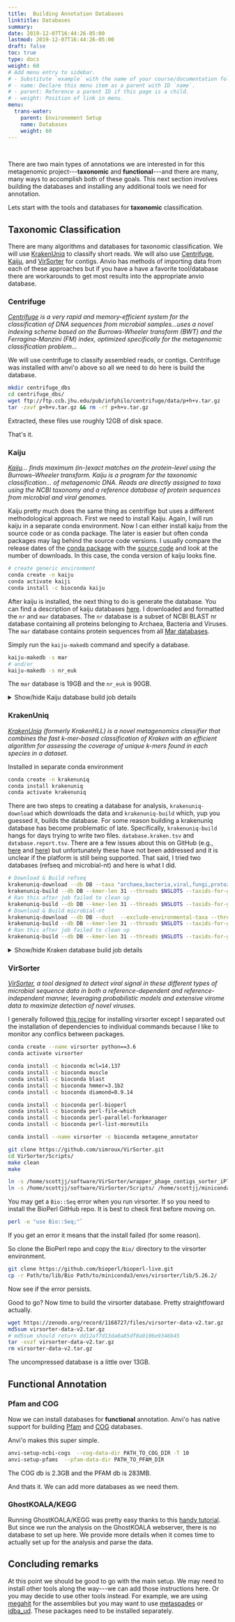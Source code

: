 ```yaml
---
title:  Building Annotation Databases
linktitle: Databases
summary:
date: 2019-12-07T16:44:26-05:00
lastmod: 2019-12-07T16:44:26-05:00
draft: false
toc: true
type: docs
weight: 60
# Add menu entry to sidebar.
# - Substitute `example` with the name of your course/documentation folder.
# - name: Declare this menu item as a parent with ID `name`.
# - parent: Reference a parent ID if this page is a child.
# - weight: Position of link in menu.
menu:
  trans-water:
    parent: Environement Setup
    name: Databases
    weight: 60
---
```



<br/>


There are two main types of annotations we are interested in for this metagenomic project---**taxonomic** and **functional**---and there are many, many ways to accomplish both of these goals. This next section involves building the databases and installing any additional tools we need for annotation.

Lets start with the tools and databases for **taxonomic** classification.

## Taxonomic Classification

There are many algorithms and databases for taxonomic classification. We will use [KrakenUniq](https://github.com/fbreitwieser/krakenuniq) to classify short reads. We will also use [Centrifuge](https://ccb.jhu.edu/software/centrifuge/), [Kaiju](https://github.com/bioinformatics-centre/kaiju), and [VirSorter](https://github.com/simroux/VirSorter) for contigs. Anvio has methods of importing data from each of these approaches but if you have a have a favorite tool/database there are workarounds to get most results into the appropriate anvio database.

### Centrifuge

*[Centrifuge](https://ccb.jhu.edu/software/centrifuge/) is a very rapid and memory-efficient system for the classification of DNA sequences from microbial samples...uses a novel indexing scheme based on the Burrows-Wheeler transform (BWT) and the Ferragina-Manzini (FM) index, optimized specifically for the metagenomic classification problem...*

We will use centrifuge to classify assembled reads, or contigs. Centrifuge was installed with anvi'o above so all we need to do here is build the database.


```bash
mkdir centrifuge_dbs
cd centrifuge_dbs/
wget ftp://ftp.ccb.jhu.edu/pub/infphilo/centrifuge/data/p+h+v.tar.gz
tar -zxvf p+h+v.tar.gz && rm -rf p+h+v.tar.gz
```

Extracted, these files use roughly 12GB of disk space.

That's it.


### Kaiju

*[Kaiju](https://github.com/bioinformatics-centre/kaiju)... finds maximum (in-)exact matches on the protein-level using the Burrows–Wheeler transform.* *Kaiju is a program for the taxonomic classification... of metagenomic DNA. Reads are directly assigned to taxa using the NCBI taxonomy and a reference database of protein sequences from microbial and viral genomes.*

Kaiju pretty much does the same thing as centrifige but uses a different methodological approach. First we need to install Kaiju. Again, I will run kaiju in a separate conda environment. Now I can either install kaiju from the source code or as conda package. The later is easier but often conda packages may lag behind the source code versions. I usually compare the release dates of the [conda package](https://anaconda.org/bioconda/kaiju) with the [source code](https://github.com/bioinformatics-centre/kaiju) and look at the number of downloads. In this case, the conda version of kaiju looks fine.

```bash
# create generic environment
conda create -n kaiju
conda activate kaiji
conda install -c bioconda kaiju
```

After kaiju is installed, the next thing to do is generate the database. You can find a description of kaiju databases [here](https://github.com/bioinformatics-centre/kaiju#creating-the-reference-database-and-index). I downloaded and formatted the `nr` and `mar` databases. The `nr` database is a subset of NCBI BLAST nr database containing all proteins belonging to Archaea, Bacteria and Viruses. The `mar` database contains protein sequences from all [Mar databases](https://mmp.sfb.uit.no/).

Simply run the `kaiju-makedb` command and specify a database.

```bash
kaiju-makedb -s mar
# and/or
kaiju-makedb -s nr_euk
```

The `mar` database is 19GB and the `nr_euk` is 90GB.

<details markdown="1"><summary>Show/hide Kaiju database build job details</summary>
<pre><code>
# /bin/sh
# ----------------Parameters---------------------- #
#$ -S /bin/sh
#$ -pe mthread 2
#$ -q mThM.q
#$ -l mres=200G,h_data=100G,h_vmem=100G,himem
#$ -cwd
#$ -j y
#$ -N makeDB_e2
#$ -o makeDB_e2_2.log
# ----------------Your Commands------------------- #
#
echo + `date` job $JOB_NAME started in `\(QUEUE with jobID=\)`JOB_ID on $HOSTNAME
echo + NSLOTS = $NSLOTS
#
# ----------------THIS Activate the conda anvio support, not anvio -------------- #
#
export PATH=/home/scottjj/miniconda3/bin:$PATH
source activate anvio-master
#
which kaiju-makedb
gcc --version
which perl
#
# ----------------For nr_euk db -------------- #
kaiju-makedb -h
kaiju-makedb -s nr_euk
#
# ----------------For mar db -------------- #
kaiju-makedb -h
kaiju-makedb -s mar
#
echo = `date` job $JOB_NAME done
</code></pre>
</details>

### KrakenUniq

*[KrakenUniq](https://github.com/fbreitwieser/krakenuniq) (formerly KrakenHLL) is a novel metagenomics classifier that combines the fast k-mer-based classification of Kraken with an efficient algorithm for assessing the coverage of unique k-mers found in each species in a dataset.*

Installed in separate conda environment

```bash
conda create -n krakenuniq
conda install krakenuniq
conda activate krakenuniq
```

There are two steps to creating a database for analysis, `krakenuniq-download` which downloads the data and `krakenuniq-build` which, yup you guessed it, builds the database. For some reason building a krakenuniq database has become problematic of late. Specifically, `krakenuniq-build` hangs for days trying to write two files. `database.kraken.tsv` and `database.report.tsv`. There are a few issues about this on GitHub (e.g., [here](https://github.com/fbreitwieser/krakenuniq/issues/38) and [here](https://github.com/fbreitwieser/krakenuniq/issues/56)) but unfortunately these have not been addressed and it is unclear if the platform is still being supported. That said, I tried two databases (refseq and microbial-nt) and here is what I did.

```bash
# Download & Build refseq
krakenuniq-download --db DB --taxa "archaea,bacteria,viral,fungi,protozoa" --dust --exclude-environmental-taxa refseq/bacteria refseq/archaea refseq/fungi refseq/protozoa refseq/viral/Any viral-neighbors --threads $NSLOTS
krakenuniq-build --db DB --kmer-len 31 --threads $NSLOTS --taxids-for-genomes --taxids-for-sequences --jellyfish-hash-size 10000M --max-db-size 300
# Ran this after job failed to clean up
krakenuniq-build --db DB --kmer-len 31 --threads $NSLOTS --taxids-for-genomes --taxids-for-sequences --clean
# Download & Build microbial-nt
krakenuniq-download --db DB --dust  --exclude-environmental-taxa --threads $NSLOTS microbial-nt
krakenuniq-build --db DB --kmer-len 31 --threads $NSLOTS --taxids-for-genomes --taxids-for-sequences
# Ran this after job failed to clean up
krakenuniq-build --db DB --kmer-len 31 --threads $NSLOTS --taxids-for-genomes --taxids-for-sequences --clean
```

<details markdown="1"><summary>Show/hide Kraken database build job details</summary>
<pre><code>
# /bin/sh
# ----------------Parameters---------------------- #
#$ -S /bin/sh
#$ -pe mthread 3
#$ -q mThM.q
#$ -l mres=450G,h_data=150G,h_vmem=150G,himem
#$ -cwd
#$ -j y
#$ -N job_00_build_kraken_db3
#$ -o job_00_build_kraken_db5.job
#
# ----------------Modules------------------------- #
module load bioinformatics/blast
#
# ----------------Load Envs------------------- #
#
echo + `date` job $JOB_NAME started in `\(QUEUE with jobID=\)`JOB_ID on $HOSTNAME
echo + NSLOTS = $NSLOTS
#
# ----------------Activate Kraken-------------- #
#
export PATH=/home/scottjj/miniconda3/bin:$PATH
source activate krakenuniq
#
# ----------------For refseq DB -------------- #
krakenuniq-download --db DB --taxa "archaea,bacteria,viral,fungi,protozoa" --dust --exclude-environmental-taxa refseq/bacteria refseq/archaea refseq/fungi refseq/protozoa refseq/viral/Any viral-neighbors --threads $NSLOTS
krakenuniq-build --db DB --kmer-len 31 --threads $NSLOTS --taxids-for-genomes --taxids-for-sequences --jellyfish-hash-size 10000M --max-db-size 300
# ----------------RUN after job fails -------------- #
#krakenuniq-build --db DB --kmer-len 31 --threads $NSLOTS --taxids-for-genomes --taxids-for-sequences --clean
#
# ----------------For refseq DB -------------- #
krakenuniq-download --db DB --dust  --exclude-environmental-taxa --threads $NSLOTS microbial-nt
krakenuniq-build --db DB --kmer-len 31 --threads $NSLOTS --taxids-for-genomes --taxids-for-sequences
# ----------------RUN after job fails -------------- #
krakenuniq-build --db DB --kmer-len 31 --threads $NSLOTS --taxids-for-genomes --taxids-for-sequences --clean
#
echo = `date` job $JOB_NAME done
</code></pre>
</details>

### VirSorter

*[VirSorter](https://github.com/simroux/VirSorter), a tool designed to detect viral signal in these different types of microbial sequence data in both a reference-dependent and reference-independent manner, leveraging probabilistic models and extensive virome data to maximize detection of novel viruses.*

I generally followed [this recipe](https://github.com/simroux/VirSorter) for installing virsorter except I separated out the installation of dependencies to individual commands because I like to monitor any conflics between packages.

```bash
conda create --name virsorter python==3.6
conda activate virsorter

conda install -c bioconda mcl=14.137
conda install -c bioconda muscle
conda install -c bioconda blast
conda install -c bioconda hmmer=3.1b2
conda install -c bioconda diamond=0.9.14

conda install -c bioconda perl-bioperl
conda install -c bioconda perl-file-which
conda install -c bioconda perl-parallel-forkmanager
conda install -c bioconda perl-list-moreutils

conda install --name virsorter -c bioconda metagene_annotator

git clone https://github.com/simroux/VirSorter.git
cd VirSorter/Scripts/
make clean
make

ln -s /home/scottjj/software/VirSorter/wrapper_phage_contigs_sorter_iPlant.pl /home/scottjj/miniconda3/envs/virsorter/bin/
ln -s /home/scottjj/software/VirSorter/Scripts/ /home/scottjj/miniconda3/envs/virsorter/bin/
```

You may get a `Bio::Seq` error when you run virsorter. If so you need to install the BioPerl GitHub repo. It is best to check first before moving on.

```bash
perl -e "use Bio::Seq;"`
```

If you get an error it means that the install failed (for some reason).

So  clone the BioPerl repo and copy the `Bio/` directory to the virsorter environment.


```bash
git clone https://github.com/bioperl/bioperl-live.git
cp -r Path/to/lib/Bio Path/to/miniconda3/envs/virsorter/lib/5.26.2/
```

Now see if the error persists.

Good to go? Now time to build the virsorter database. Pretty straightfoward actually.

```bash
wget https://zenodo.org/record/1168727/files/virsorter-data-v2.tar.gz
md5sum virsorter-data-v2.tar.gz
# md5sum should return dd12af7d13da0a85df0a9106e9346b45
tar -xvzf virsorter-data-v2.tar.gz
rm virsorter-data-v2.tar.gz
```

The uncompressed database is a little over 13GB.

## Functional Annotation

### Pfam and COG

Now we can install databases for **functional** annotation. Anvi'o has native support for building [Pfam](https://pfam.xfam.org/) and [COG](https://www.ncbi.nlm.nih.gov/COG/) databases.

Anvi'o makes this super simple.

```bash
anvi-setup-ncbi-cogs  --cog-data-dir PATH_TO_COG_DIR -T 10
anvi-setup-pfams  --pfam-data-dir PATH_TO_PFAM_DIR
```

The COG db is 2.3GB and the PFAM db is 283MB.

And thats it. We can add more databases as we need them.

### GhostKOALA/KEGG

Running GhostKOALA/KEGG  was pretty easy thanks to this [handy tutorial](http://merenlab.org/2018/01/17/importing-ghostkoala-annotations/). But since we run the analysis on the GhostKOALA webserver, there is no database to set up here. We provide more details when it comes time to actually set up for the analysis and parse the data.

## Concluding remarks

At this point we should be good to go with the main setup. We may need to install other tools along the way---we can add those instructions here. Or you may decide to use other tools instead. For example, we are using [megahit](https://github.com/voutcn/megahit) for the assemblies but you may want to use [metaspades](https://github.com/ablab/spades) or [idba_ud](https://github.com/loneknightpy/idba). These packages need to be installed separately.

